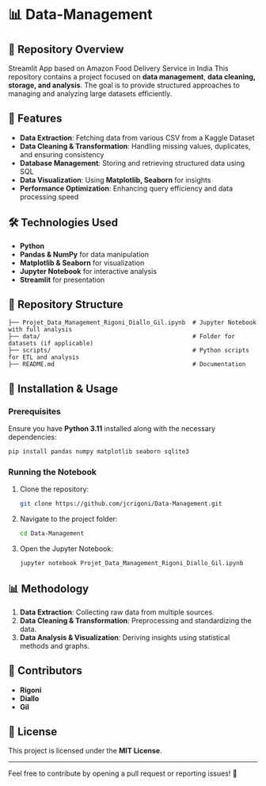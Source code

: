 # 📊 Data-Management

## 📌 Repository Overview
Streamlit App based on Amazon Food Delivery Service in India
This repository contains a project focused on **data management**, **data cleaning, storage, and analysis**. The goal is to provide structured approaches to managing and analyzing large datasets efficiently.

## 🚀 Features
- **Data Extraction**: Fetching data from various CSV from a Kaggle Dataset
- **Data Cleaning & Transformation**: Handling missing values, duplicates, and ensuring consistency
- **Database Management**: Storing and retrieving structured data using SQL
- **Data Visualization**: Using **Matplotlib, Seaborn** for insights
- **Performance Optimization**: Enhancing query efficiency and data processing speed

## 🛠 Technologies Used
- **Python**
- **Pandas & NumPy** for data manipulation
- **Matplotlib & Seaborn** for visualization
- **Jupyter Notebook** for interactive analysis
- **Streamlit** for presentation

## 📂 Repository Structure
```
├── Projet_Data_Management_Rigoni_Diallo_Gil.ipynb  # Jupyter Notebook with full analysis
├── data/                                           # Folder for datasets (if applicable)
├── scripts/                                        # Python scripts for ETL and analysis
├── README.md                                       # Documentation
```

## 🔧 Installation & Usage
### Prerequisites
Ensure you have **Python 3.11** installed along with the necessary dependencies:

```sh
pip install pandas numpy matplotlib seaborn sqlite3
```

### Running the Notebook
1. Clone the repository:
   ```sh
   git clone https://github.com/jcrigoni/Data-Management.git
   ```
2. Navigate to the project folder:
   ```sh
   cd Data-Management
   ```
3. Open the Jupyter Notebook:
   ```sh
   jupyter notebook Projet_Data_Management_Rigoni_Diallo_Gil.ipynb
   ```

## 📊 Methodology
1. **Data Extraction**: Collecting raw data from multiple sources.
2. **Data Cleaning & Transformation**: Preprocessing and standardizing the data.
3. **Data Analysis & Visualization**: Deriving insights using statistical methods and graphs.

## 📢 Contributors
- **Rigoni**
- **Diallo**
- **Gil**

## 📜 License
This project is licensed under the **MIT License**.

---
Feel free to contribute by opening a pull request or reporting issues! 🚀

